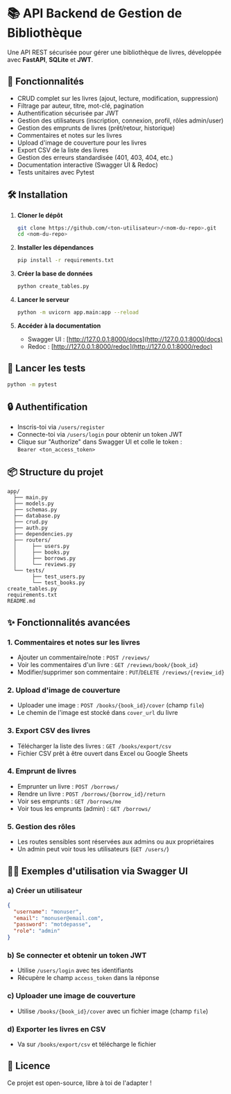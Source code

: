 # 📚 API Backend de Gestion de Bibliothèque

Une API REST sécurisée pour gérer une bibliothèque de livres, développée avec **FastAPI**, **SQLite** et **JWT**.

## 🚀 Fonctionnalités

- CRUD complet sur les livres (ajout, lecture, modification, suppression)
- Filtrage par auteur, titre, mot-clé, pagination
- Authentification sécurisée par JWT
- Gestion des utilisateurs (inscription, connexion, profil, rôles admin/user)
- Gestion des emprunts de livres (prêt/retour, historique)
- Commentaires et notes sur les livres
- Upload d'image de couverture pour les livres
- Export CSV de la liste des livres
- Gestion des erreurs standardisée (401, 403, 404, etc.)
- Documentation interactive (Swagger UI & Redoc)
- Tests unitaires avec Pytest

## 🛠️ Installation

1. **Cloner le dépôt**
   ```bash
   git clone https://github.com/<ton-utilisateur>/<nom-du-repo>.git
   cd <nom-du-repo>
   ```

2. **Installer les dépendances**
   ```bash
   pip install -r requirements.txt
   ```

3. **Créer la base de données**
   ```bash
   python create_tables.py
   ```

4. **Lancer le serveur**
   ```bash
   python -m uvicorn app.main:app --reload
   ```

5. **Accéder à la documentation**
   - Swagger UI : [http://127.0.0.1:8000/docs](http://127.0.0.1:8000/docs)
   - Redoc : [http://127.0.0.1:8000/redoc](http://127.0.0.1:8000/redoc)

## 🧪 Lancer les tests

```bash
python -m pytest
```

## 🔒 Authentification

- Inscris-toi via `/users/register`
- Connecte-toi via `/users/login` pour obtenir un token JWT
- Clique sur "Authorize" dans Swagger UI et colle le token :  
  `Bearer <ton_access_token>`

## 📦 Structure du projet

```
app/
  ├── main.py
  ├── models.py
  ├── schemas.py
  ├── database.py
  ├── crud.py
  ├── auth.py
  ├── dependencies.py
  ├── routers/
  │     ├── users.py
  │     ├── books.py
  │     ├── borrows.py
  │     └── reviews.py
  └── tests/
        ├── test_users.py
        └── test_books.py
create_tables.py
requirements.txt
README.md
```

## ✨ Fonctionnalités avancées

### 1. Commentaires et notes sur les livres
- Ajouter un commentaire/note : `POST /reviews/`
- Voir les commentaires d'un livre : `GET /reviews/book/{book_id}`
- Modifier/supprimer son commentaire : `PUT`/`DELETE /reviews/{review_id}`

### 2. Upload d'image de couverture
- Uploader une image : `POST /books/{book_id}/cover` (champ `file`)
- Le chemin de l'image est stocké dans `cover_url` du livre

### 3. Export CSV des livres
- Télécharger la liste des livres : `GET /books/export/csv`
- Fichier CSV prêt à être ouvert dans Excel ou Google Sheets

### 4. Emprunt de livres
- Emprunter un livre : `POST /borrows/`
- Rendre un livre : `POST /borrows/{borrow_id}/return`
- Voir ses emprunts : `GET /borrows/me`
- Voir tous les emprunts (admin) : `GET /borrows/`

### 5. Gestion des rôles
- Les routes sensibles sont réservées aux admins ou aux propriétaires
- Un admin peut voir tous les utilisateurs (`GET /users/`)

## 🧑‍💻 Exemples d'utilisation via Swagger UI

### a) Créer un utilisateur
```json
{
  "username": "monuser",
  "email": "monuser@email.com",
  "password": "motdepasse",
  "role": "admin"
}
```

### b) Se connecter et obtenir un token JWT
- Utilise `/users/login` avec tes identifiants
- Récupère le champ `access_token` dans la réponse

### c) Uploader une image de couverture
- Utilise `/books/{book_id}/cover` avec un fichier image (champ `file`)

### d) Exporter les livres en CSV
- Va sur `/books/export/csv` et télécharge le fichier

## 📝 Licence

Ce projet est open-source, libre à toi de l'adapter ! 